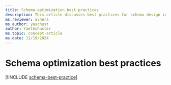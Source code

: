 ```yaml
---
title: Schema optimization best practices
description: This article discusses best practices for schema design in Azure Data Explorer
ms.reviewer: avnera
ms.author: yaschust
author: YaelSchuster
ms.topic: concept-article
ms.date: 11/19/2024
---
```

# Schema optimization best practices

[!INCLUDE [schema-best-practice](~/../kusto-repo/data-explorer/includes/cross-repo/schema-best-practice.md)]
